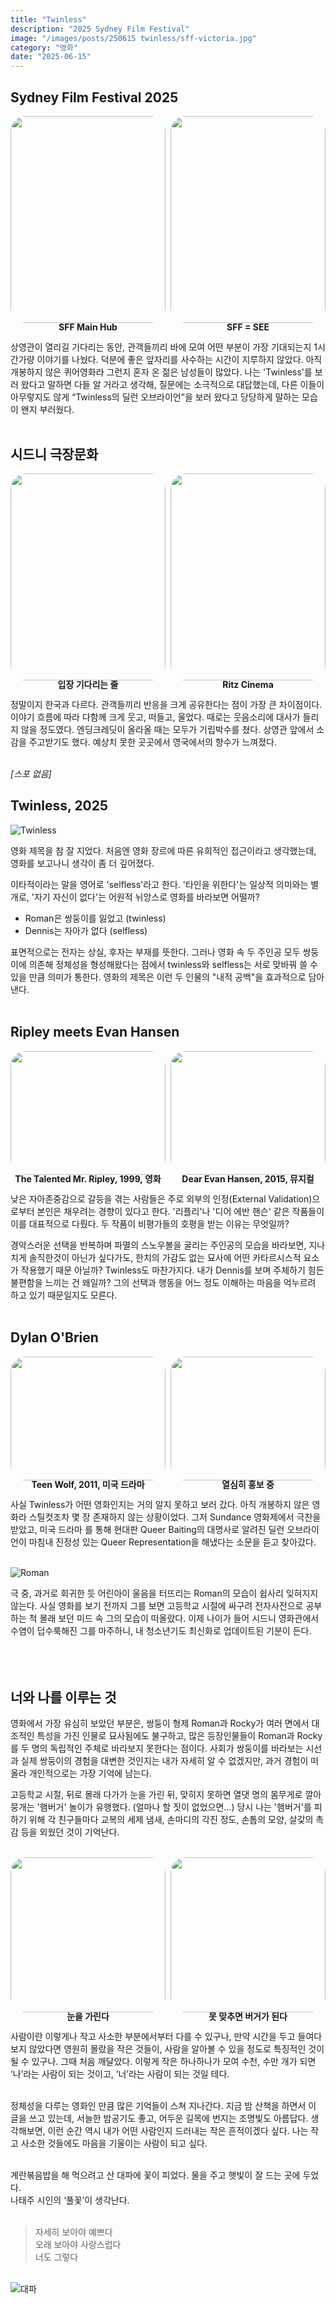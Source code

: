 ```yaml
---
title: "Twinless"
description: "2025 Sydney Film Festival"
image: "/images/posts/250615 twinless/sff-victoria.jpg"
category: "영화"
date: "2025-06-15"
---
```


## Sydney Film Festival 2025

<div style="display: flex; gap: 8px;">
  <div style="flex:1; display: flex; flex-direction: column; align-items: center;">
    <img src="/images/posts/250615 twinless/sff-mainbooth.jpg"
         style="width: 100%; aspect-ratio: 3/4; object-fit: cover; border-radius: 24px; display: block;">
    <h4 style="margin: 0 0 0 0; line-height: 1;">SFF Main Hub</h4>
  </div>
  <div style="flex:1; display: flex; flex-direction: column; align-items: center;">
    <img src="/images/posts/250615 twinless/sff-panel.jpg"
         style="width: 100%; aspect-ratio: 3/4; object-fit: cover; border-radius: 24px; display: block;">
    <h4 style="margin: 0 0 0 0; line-height: 1;">SFF = SEE</h4>
  </div>
</div>

상영관이 열리길 기다리는 동안, 관객들끼리 바에 모여 어떤 부분이 가장 기대되는지 1시간가량 이야기를 나눴다. 덕분에 좋은 앞자리를 사수하는 시간이 지루하지 않았다. 아직 개봉하지 않은 퀴어영화라 그런지 혼자 온 젊은 남성들이 많았다. 나는 'Twinless'를 보러 왔다고 말하면 다들 알 거라고 생각해, 질문에는 소극적으로 대답했는데, 다른 이들이 아무렇지도 않게 “Twinless의 딜런 오브라이언”을 보러 왔다고 당당하게 말하는 모습이 왠지 부러웠다.<br><br>

## 시드니 극장문화

<div style="display: flex; gap: 8px;">
  <div style="flex:1; display: flex; flex-direction: column; align-items: center;">
    <img src="/images/posts/250615 twinless/sff-waitingline.jpg"
         style="width: 100%; aspect-ratio: 3/4; object-fit: cover; border-radius: 24px; display: block;">
    <h4 style="margin: 0 0 0 0; line-height: 1;">입장 기다리는 줄</h4>
  </div>
  <div style="flex:1; display: flex; flex-direction: column; align-items: center;">
    <img src="/images/posts/250615 twinless/ritz-cinema.jpg"
         style="width: 100%; aspect-ratio: 3/4; object-fit: cover; border-radius: 24px; display: block;">
    <h4 style="margin: 0 0 0 0; line-height: 1;">Ritz Cinema</h4>
  </div>
</div>

정말이지 한국과 다르다. 관객들끼리 반응을 크게 공유한다는 점이 가장 큰 차이점이다. 이야기 흐름에 따라 다함께 크게 웃고, 떠들고, 울었다. 때로는 웃음소리에 대사가 들리지 않을 정도였다. 엔딩크레딧이 올라올 때는 모두가 기립박수를 쳤다. 상영관 앞에서 소감을 주고받기도 했다. 예상치 못한 곳곳에서 영국에서의 향수가 느껴졌다.<br><br>

*[스포 없음]*

## Twinless, 2025

<img src="/images/posts/250615 twinless/twinless1.jpg" alt="Twinless"/>

영화 제목을 참 잘 지었다. 처음엔 영화 장르에 따른 유희적인 접근이라고 생각했는데, 영화를 보고나니 생각이 좀 더 깊어졌다. 

이타적이라는 말을 영어로 'selfless'라고 한다. '타인을 위한다'는 일상적 의미와는 별개로, '자기 자신이 없다'는 어원적 뉘앙스로 영화를 바라보면 어떨까?

- Roman은 쌍둥이를 잃었고 (twinless)<br>
- Dennis는 자아가 없다 (selfless)

표면적으로는 전자는 상실, 후자는 부재를 뜻한다. 그러나 영화 속 두 주인공 모두 쌍둥이에 의존해 정체성을 형성해왔다는 점에서 twinless와 selfless는 서로 맞바꿔 쓸 수 있을 만큼 의미가 통한다. 영화의 제목은 이런 두 인물의 "내적 공백"을 효과적으로 담아낸다.<br><br>

## Ripley meets Evan Hansen

<div style="display: flex; gap: 8px;">
  <div style="flex:1; display: flex; flex-direction: column; align-items: center;">
    <img src="/images/posts/250615 twinless/ripley.jpg"
         style="width: 100%; aspect-ratio: 5/4; object-fit: cover; border-radius: 24px; display: block;">
    <h4 style="margin: 0 0 0 0; line-height: 1;">The Talented Mr. Ripley, 1999, 영화</h4>
  </div>
  <div style="flex:1; display: flex; flex-direction: column; align-items: center;">
    <img src="/images/posts/250615 twinless/hansen.jpg"
         style="width: 100%; aspect-ratio: 5/4; object-fit: cover; border-radius: 24px; display: block;">
    <h4 style="margin: 0 0 0 0; line-height: 1;">Dear Evan Hansen, 2015, 뮤지컬</h4>
  </div>
</div>

낮은 자아존중감으로 갈등을 겪는 사람들은 주로 외부의 인정(External Validation)으로부터 본인은 채우려는 경향이 있다고 한다. '리플리'나 '디어 에반 핸슨' 같은 작품들이 이를 대표적으로 다뤘다. 두 작품이 비평가들의 호평을 받는 이유는 무엇일까?

경악스러운 선택을 반복하며 파멸의 스노우볼을 굴리는 주인공의 모습을 바라보면, 지나치게 솔직한것이 아닌가 싶다가도, 한치의 가감도 없는 묘사에 어떤 카타르시스적 요소가 작용했기 때문 아닐까? Twinless도 마찬가지다. 내가 Dennis를 보며 주체하기 힘든 불편함을 느끼는 건 왜일까? 그의 선택과 행동을 어느 정도 이해하는 마음을 억누르려 하고 있기 때문일지도 모른다.<br><br>

## Dylan O'Brien

<div style="display: flex; gap: 8px;">
  <div style="flex:1; display: flex; flex-direction: column; align-items: center;">
    <img src="/images/posts/250615 twinless/sterek2.jpg"
         style="width: 100%; aspect-ratio: 5/4; object-fit: cover; border-radius: 24px; display: block;">
    <h4 style="margin: 0 0 0 0; line-height: 1;">Teen Wolf, 2011, 미국 드라마</h4>
  </div>
  <div style="flex:1; display: flex; flex-direction: column; align-items: center;">
    <img src="/images/posts/250615 twinless/sterek.gif"
         style="width: 100%; aspect-ratio: 5/4; object-fit: cover; border-radius: 24px; display: block;">
    <h4 style="margin: 0 0 0 0; line-height: 1;">열심히 홍보 중</h4>
  </div>
</div>

사실 Twinless가 어떤 영화인지는 거의 알지 못하고 보러 갔다. 아직 개봉하지 않은 영화라 스틸컷조차 몇 장 존재하지 않는 상황이었다. 그저 Sundance 영화제에서 극찬을 받았고, 미국 드라마 <teen wolf>를 통해 현대판 Queer Baiting의 대명사로 알려진 딜런 오브라이언이 마침내 진정성 있는 Queer Representation을 해냈다는 소문을 듣고 찾아갔다.<br><br>

<img src="/images/posts/250615 twinless/roman.jpg" alt="Roman"/>

극 중, 과거로 회귀한 듯 어린아이 울음을 터뜨리는 Roman의 모습이 쉽사리 잊혀지지 않는다. 사실 영화를 보기 전까지 그를 보면 고등학교 시절에 싸구려 전자사전으로 공부하는 척 몰래 보던 미드 속 그의 모습이 떠올랐다. 이제 나이가 들어 시드니 영화관에서 수염이 덥수룩해진 그를 마주하니, 내 청소년기도 최신화로 업데이트된 기분이 든다.<br><br><br><br>

## 너와 나를 이루는 것

영화에서 가장 유심히 보았던 부분은, 쌍둥이 형제 Roman과 Rocky가 여러 면에서 대조적인 특성을 가진 인물로 묘사됨에도 불구하고, 많은 등장인물들이 Roman과 Rocky를 두 명의 독립적인 주체로 바라보지 못한다는 점이다. 사회가 쌍둥이를 바라보는 시선과 실제 쌍둥이의 경험을 대변한 것인지는 내가 자세히 알 수 없겠지만, 과거 경험이 떠올라 개인적으로는 가장 기억에 남는다.

고등학교 시절, 뒤로 몰래 다가가 눈을 가린 뒤, 맞히지 못하면 열댓 명의 몸무게로 깔아뭉개는 '햄버거' 놀이가 유행했다. (얼마나 할 짓이 없었으면...) 당시 나는 '햄버거'를 피하기 위해 각 친구들마다 교복의 세제 냄새, 손마디의 각진 정도, 손톱의 모양, 살갗의 촉감 등을 외웠던 것이 기억난다.<br><br>

<div style="display: flex; gap: 8px;">
  <div style="flex:1; display: flex; flex-direction: column; align-items: center;">
    <img src="/images/posts/250615 twinless/burger1.png"
         style="width: 100%; aspect-ratio: 4/4; object-fit: cover; border-radius: 24px; display: block;">
    <h4 style="margin: 0 0 0 0; line-height: 1;">눈을 가린다</h4>
  </div>
  <div style="flex:1; display: flex; flex-direction: column; align-items: center;">
    <img src="/images/posts/250615 twinless/burger2.png"
         style="width: 100%; aspect-ratio: 4/4; object-fit: cover; border-radius: 24px; display: block;">
    <h4 style="margin: 0 0 0 0; line-height: 1;">못 맞추면 버거가 된다</h4>
  </div>
</div>

사람이란 이렇게나 작고 사소한 부분에서부터 다를 수 있구나, 만약 시간을 두고 들여다보지 않았다면 영원히 몰랐을 작은 것들이, 사람을 알아볼 수 있을 정도로 특징적인 것이 될 수 있구나. 그때 처음 깨달았다.
이렇게 작은 하나하나가 모여 수천, 수만 개가 되면 ‘나’라는 사람이 되는 것이고, ‘너’라는 사람이 되는 것일 테다.<br><br>

정체성을 다루는 영화인 만큼 많은 기억들이 스쳐 지나간다. 지금 밤 산책을 하면서 이 글을 쓰고 있는데, 서늘한 밤공기도 좋고, 어두운 길목에 번지는 조명빛도 아름답다. 생각해보면, 이런 순간 역시 내가 어떤 사람인지 드러내는 작은 흔적이겠다 싶다. 나는 작고 사소한 것들에도 마음을 기울이는 사람이 되고 싶다.<br><br>

계란볶음밥을 해 먹으려고 산 대파에 꽃이 피었다. 물을 주고 햇빛이 잘 드는 곳에 두었다. <br>
나태주 시인의 ‘풀꽃’이 생각난다.<br><br>
> 자세히 보아야 예쁘다  
오래 보아야 사랑스럽다  
너도 그렇다

<br>
<img src="/images/posts/250615 twinless/대파.png" alt="대파" class="aspect-10-8"/>

<!--
<img src="/images/posts/250517/1.avif" alt="넷플릭스 영화 life list" class="aspect-10-8" />
 -->